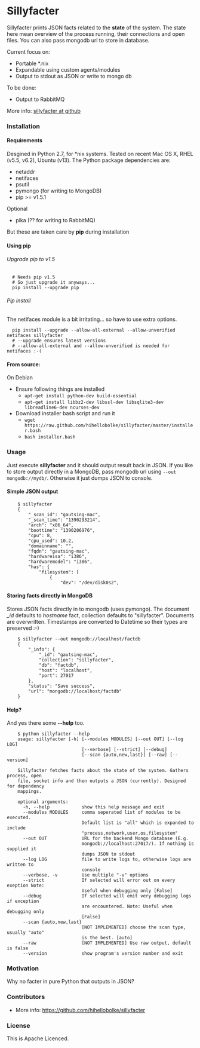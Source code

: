 # Sillyfacter

Sillyfacter prints JSON facts related to the **state** of the system. The state here mean overview of the process running, their connections and open files. You can also pass mongodb url to store in database.

Current focus on:
  - Portable *.nix
  - Expandable using custom agents/modules
  - Output to stdout as JSON or write to mongo db

To be done:
  - Output to RabbitMQ

More info: [sillyfacter at github](https://github.com/hihellobolke/sillyfacter)


### Installation


#### Requirements

Desgined in Python 2.7, for *nix systems. Tested on recent Mac OS X, RHEL (v5.5, v6.2), Ubuntu (v13). The Python package dependencies are:
* netaddr
* netifaces
* psutil
* pymongo (for writing to MongoDB)
* pip >= v1.5.1

Optional
* pika (?? for writing to RabbitMQ)


But these are taken care by **pip** during installation

#### Using pip

###### Upgrade pip to v1.5

```
  # Needs pip v1.5
  # So just upgrade it anyways...
  pip install --upgrade pip
```

###### Pip install
The netifaces module is a bit irritating... so have to use extra options.

```
  pip install --upgrade --allow-all-external --allow-unverified netifaces sillyfacter
  # --upgrade ensures latest versions
  # --allow-all-external and --allow-unverified is needed for netifaces :-(

```

#### From source:
On Debian
  - Ensure following things are installed
    - ```apt-get install python-dev build-essential```
    - ```apt-get install libbz2-dev libssl-dev libsqlite3-dev libreadline6-dev ncurses-dev```
  - Download installer bash script and run it
    - ```wget https://raw.github.com/hihellobolke/sillyfacter/master/installer.bash```
    - ```bash installer.bash```

### Usage

Just execute **sillyfacter** and it should output result back in JSON. If you like to store output directly in a MongoDB, pass mongodb url using ``` --out mongodb://mydb/ ```. Otherwise it just dumps JSON to console.

#### Simple JSON output

```
    $ sillyfacter
    {
        "_scan_id": "gautsing-mac",
        "_scan_time": "1390293214",
        "arch": "x86_64",
        "boottime": "1390206976",
        "cpu": 8,
        "cpu_used": 10.2,
        "domainname": "",
        "fqdn": "gautsing-mac",
        "hardwareisa": "i386",
        "hardwaremodel": "i386",
        "has": {
            "filesystem": [
                {
                    "dev": "/dev/disk0s2",
```

#### Storing facts directly in MongoDB

Stores JSON facts directly in to mongodb (uses pymongo). The document *_id* defaults to *hostname* fact, collection defaults to "sillyfacter". Documents are overwritten. Timestamps are converted to Datetime so their types are preserved :-)

```
    $ sillyfacter --out mongodb://localhost/factdb
    {
        "_info": {
            "_id": "gautsing-mac",
            "collection": "sillyfacter",
            "db": "factdb",
            "host": "localhost",
            "port": 27017
        },
        "status": "Save success",
        "url": "mongodb://localhost/factdb"
    }

```

#### Help?

And yes there some **--help** too.

```
    $ python sillyfacter --help
    usage: sillyfacter [-h] [--modules MODULES] [--out OUT] [--log LOG]
                            [--verbose] [--strict] [--debug]
                            [--scan {auto,new,last}] [--raw] [--version]

    Sillyfacter fetches facts about the state of the system. Gathers process, open
    file, socket info and then outputs a JSON (currently). Designed for dependency
    mappings.

    optional arguments:
      -h, --help            show this help message and exit
      --modules MODULES     comma seperated list of modules to be executed.
                            Default list is "all" which is expanded to include
                            "process,network,user,os,filesystem"
      --out OUT             URL for the backend Mongo database (E.g.
                            mongodb://localhost:27017/). If nothing is supplied it
                            dumps JSON to stdout
      --log LOG             file to write logs to, otherwise logs are written to
                            console
      --verbose, -v         Use multiple "-v" options
      --strict              If selected will error out on every exeption Note:
                            Useful when debugging only [False]
      --debug               If selected will emit very debugging logs if exception
                            are encountered. Note: Useful when debugging only
                            [False]
      --scan {auto,new,last}
                            [NOT IMPLEMENTED] choose the scan type, usually "auto"
                            is the best. [auto]
      --raw                 [NOT IMPLEMENTED] Use raw output, default is false
      --version             show program's version number and exit

```
### Motivation

Why no facter in pure Python that outputs in JSON?


### Contributors

* More info: https://github.com/hihellobolke/sillyfacter

### License

This is Apache Licenced.
